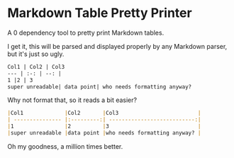 # Markdown Table Pretty Printer
A 0 dependency tool to pretty print Markdown tables.

I get it, this will be parsed and displayed properly by any Markdown parser, but it's just so ugly.
```markdown
Col1 | Col2 | Col3
--- | :-: | --: |
1 |2 | 3
super unreadable| data point| who needs formatting anyway?
```

Why not format that, so it reads a bit easier?
```markdown
|Col1             |Col2       |Col3                         |
| --------------- |:---------:| ---------------------------:|
|1                |2          |3                            |
|super unreadable |data point |who needs formatting anyway? |
```

Oh my goodness, a million times better.